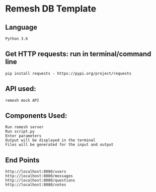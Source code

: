 <h1><b>Remesh DB Template</b></h1>
<h2>Language</h2>

	Python 3.6
    
<h2>Get HTTP requests: run in terminal/command line</h2>

	pip install requests - https://pypi.org/project/requests

<h2>API used:</h2>
	
	remesh mock API
	
<h2>Components Used:</h2>
    
    Run remesh server
	Run script.py
	Enter parameters
	Output will be displayed in the terminal
	Files will be generated for the input and output

<h2>End Points</h2>

	http://localhost:8080/users
	http://localhost:8080/messages
	http://localhost:8080/questions
	http://localhost:8080/votes
	